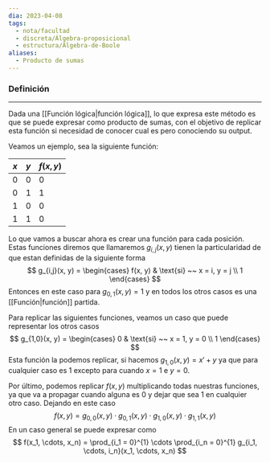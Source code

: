 ```yaml
---
dia: 2023-04-08
tags:
  - nota/facultad
  - discreta/Álgebra-proposicional
  - estructura/Álgebra-de-Boole
aliases:
  - Producto de sumas
---
```

### Definición
---
Dada una [[Función lógica|función lógica]], lo que expresa este método es que se puede expresar como producto de sumas, con el objetivo de replicar esta función si necesidad de conocer cual es pero conociendo su output.

Veamos un ejemplo, sea la siguiente función: 

| $x$ | $y$ | $f(x, y)$ |
| --- | --- | ------ |
| 0   | 0   | 0      |
| 0   | 1   | 1      |
| 1   | 0   | 0      |
| 1   | 1   | 0       |

Lo que vamos a buscar ahora es crear una función para cada posición. Estas funciones diremos que llamaremos $g_{i,j}(x, y)$ tienen la particularidad de que estan definidas de la siguiente forma $$ g_{i,j}(x, y) = \begin{cases} 
	f(x, y) & \text{si} ~~ x = i, y = j \\
	1 
\end{cases} $$
Entonces en este caso para $g_{0, 1}(x, y) = 1$ y en todos los otros casos es una [[Función|función]] partida.

Para replicar las siguientes funciones, veamos un caso que puede representar los otros casos $$  g_{1,0}(x, y) = \begin{cases} 
	0 & \text{si} ~~ x = 1, y = 0 \\
	1 
\end{cases} $$
Esta función la podemos replicar, si hacemos $g_{1,0}(x,y) = x' + y$ ya que para cualquier caso es $1$ excepto para cuando $x = 1$ e $y = 0$.

Por último, podemos replicar $f(x, y)$ multiplicando todas nuestras funciones, ya que va a propagar cuando alguna es $0$ y dejar que sea $1$ en cualquier otro caso. Dejando en este caso $$ f(x, y) =  g_{0, 0}(x, y) \cdot g_{0, 1}(x, y) \cdot g_{1, 0}(x, y) \cdot g_{1, 1}(x, y) $$
En un caso general se puede expresar como $$ f(x_1, \cdots, x_n) = \prod_{i_1 = 0}^{1} \cdots \prod_{i_n = 0}^{1} g_{i_1, \cdots, i_n}(x_1, \cdots, x_n) $$
